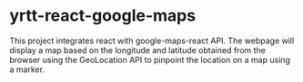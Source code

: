 # yrtt-react-google-maps

This project integrates react with google-maps-react API. The webpage will display a map based on the longitude and latitude obtained from the browser using the GeoLocation API to pinpoint the location on a map using a marker.

